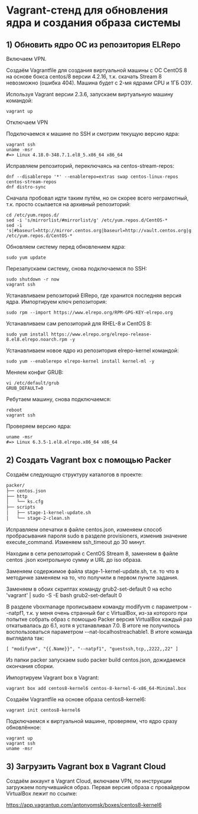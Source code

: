# Vagrant-стенд для обновления ядра и создания образа системы

## 1) Обновить ядро ОС из репозитория ELRepo

Включаем VPN.

Создаём Vagrantfile для создания виртуальной машины с ОС CentOS 8 на основе бокса centos/8 версии 4.2.16, т.к. скачать Stream 8 невозможно (ошибка 404). Машина будет с 2-мя ядрами CPU и 1ГБ ОЗУ.

Используя Vagrant версии 2.3.6, запускаем виртуальную машину командой:

```
vagrant up
```

Отключаем VPN

Подключаемся к машине по SSH и смотрим текущую версию ядра:

```
vagrant ssh
uname -msr
#=> Linux 4.18.0-348.7.1.el8_5.x86_64 x86_64
```
Исправляем репозиторий, переключаясь на centos-stream-repos:
```
dnf --disablerepo '*' --enablerepo=extras swap centos-linux-repos centos-stream-repos
dnf distro-sync
```
Сначала пробовал идти таким путём, но он скорее всего неграмотный, т.к. просто ссылается на архивный репозиторий:
```
cd /etc/yum.repos.d/
sed -i 's/mirrorlist/#mirrorlist/g' /etc/yum.repos.d/CentOS-*
sed -i 's|#baseurl=http://mirror.centos.org|baseurl=http://vault.centos.org|g' /etc/yum.repos.d/CentOS-*
```
Обновляем систему перед обновлением ядра:
```
sudo yum update
```
Перезапускаем систему, снова подключаемся по SSH:
```
sudo shutdown -r now
vagrant ssh
```
Устанавливаем репозиторий ElRepo, где хранится последняя версия ядра. Импортируем ключ репозитория:
```
sudo rpm --import https://www.elrepo.org/RPM-GPG-KEY-elrepo.org
```
Устанавливаем сам репозиторий для RHEL-8 и CentOS 8:
```
sudo yum install https://www.elrepo.org/elrepo-release-8.el8.elrepo.noarch.rpm -y
```
Устанавливаем новое ядро из репозитория elrepo-kernel командой:
```
sudo yum --enablerepo elrepo-kernel install kernel-ml -y
```
Меняем конфиг GRUB:
```
vi /etc/default/grub
GRUB_DEFAULT=0
```
Ребутаем машину, снова подключаемся:
```
reboot
vagrant ssh
```
Проверяем версию ядра:
```
uname -msr
#=> Linux 6.3.5-1.el8.elrepo.x86_64 x86_64
```

## 2) Создать Vagrant box c помощью Packer

Создаём следующую структуру каталогов в проекте:
```bash
packer/
├── centos.json
├── http
│   └── ks.cfg
├── scripts
│   ├── stage-1-kernel-update.sh
│   └── stage-2-clean.sh
```
Исправляем опечатки в файле centos.json, изменяем способ пробрасывания пароля sudo в разделе provisioners, изменив значение execute_command. Изменяем ssh_timeout до 30 минут.

Находим в сети репозиторий с CentOS Stream 8, заменяем в файле centos .json контрольную сумму и URL до iso образа.

Заменяем содержимое файла stage-1-kernel-update.sh, т.е. то что в методичке заменяем на то, что получили в первом пункте задания.

Заменяем в обоих скриптах команду grub2-set-default 0 на echo 'vagrant' | sudo -S -E bash grub2-set-default 0

В разделе vboxmanage прописываем команду modifyvm с параметром --natpf1, т.к. у меня очень странный баг с VirtualBox, из-за которого при попытке собрать образ с помощью Packer версия VirtualBox каждый раз откатывалась до 6.1, хотя я устанавливал 7.0. В итоге не получилось воспользоваться параметром --nat-localhostreachable1. В итоге команда выглядела так:
```
[ "modifyvm", "{{.Name}}", "--natpf1", "guestssh,tcp,,2222,,22" ]
```
Из папки packer запускаем sudo packer build centos.json, дожидаемся окончания сборки.

Импортируем Vagrant box в Vagrant:
```
vagrant box add centos8-kernel6 centos-8-kernel-6-x86_64-Minimal.box
```

Создаём Vagrantfile на основе образа centos8-kernel6: 
```
vagrant init centos8-kernel6
```
Подключаемся к виртуальной машине, проверяем, что ядро сразу обновлённое:
```
vagrant up 
vagrant ssh 
uname -msr
```

## 3) Загрузить Vagrant box в Vagrant Cloud

Создаём аккаунт в Vagrant Cloud, включаем VPN, по инструкции загружаем получившийся образ. Первая версия образа с провайдером VirtualBox лежит по ссылке:

https://app.vagrantup.com/antonyomsk/boxes/centos8-kernel6

